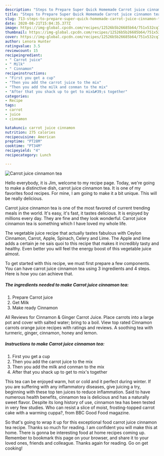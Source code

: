 ```yaml
---
description: "Steps to Prepare Super Quick Homemade Carrot juice cinnamon tea"
title: "Steps to Prepare Super Quick Homemade Carrot juice cinnamon tea"
slug: 713-steps-to-prepare-super-quick-homemade-carrot-juice-cinnamon-tea
date: 2020-08-21T15:04:35.377Z
image: https://img-global.cpcdn.com/recipes/12526b5b26685b64/751x532cq70/carrot-juice-cinnamon-tea-recipe-main-photo.jpg
thumbnail: https://img-global.cpcdn.com/recipes/12526b5b26685b64/751x532cq70/carrot-juice-cinnamon-tea-recipe-main-photo.jpg
cover: https://img-global.cpcdn.com/recipes/12526b5b26685b64/751x532cq70/carrot-juice-cinnamon-tea-recipe-main-photo.jpg
author: Lenora Hunter
ratingvalue: 3.5
reviewcount: 15
recipeingredient:
- " Carrot juice"
- " Milk"
- " Cinnamon"
recipeinstructions:
- "First you get a cup"
- "Then you add the carrot juice to the mix"
- "Then you add the milk and conman to the mix"
- "After that you shack up to get to mix&#39;s together"
categories:
- Recipe
tags:
- carrot
- juice
- cinnamon

katakunci: carrot juice cinnamon 
nutrition: 275 calories
recipecuisine: American
preptime: "PT28M"
cooktime: "PT34M"
recipeyield: "4"
recipecategory: Lunch

---
```



![Carrot juice cinnamon tea](https://img-global.cpcdn.com/recipes/12526b5b26685b64/751x532cq70/carrot-juice-cinnamon-tea-recipe-main-photo.jpg)

Hello everybody, it is Jim, welcome to my recipe page. Today, we're going to make a distinctive dish, carrot juice cinnamon tea. It is one of my favorites food recipes. For mine, I am going to make it a bit unique. This will be really delicious.

Carrot juice cinnamon tea is one of the most favored of current trending meals in the world. It's easy, it's fast, it tastes delicious. It is enjoyed by millions every day. They are fine and they look wonderful. Carrot juice cinnamon tea is something which I have loved my whole life.

The vegetable juice recipe that actually tastes fabulous with Ceylon Cinnamon, Carrot, Apple, Spinach, Celery and Lime. The Apple and lime adds a certain je ne sais quoi to this recipe that makes it incredibly tasty and healthy. Even better you will feel the energy boost of this vegetable juice almost.


To get started with this recipe, we must first prepare a few components. You can have carrot juice cinnamon tea using 3 ingredients and 4 steps. Here is how you can achieve that.

<!--inarticleads1-->

##### The ingredients needed to make Carrot juice cinnamon tea:

1. Prepare  Carrot juice
1. Get  Milk
1. Make ready  Cinnamon


All Reviews for Cinnamon &amp; Ginger Carrot Juice. Place carrots into a large pot and cover with salted water; bring to a boil. View top rated Cinnamon carrots orange juice recipes with ratings and reviews. A soothing tea with turmeric, ginger, cinnamon, honey and lemon. 

<!--inarticleads2-->

##### Instructions to make Carrot juice cinnamon tea:

1. First you get a cup
1. Then you add the carrot juice to the mix
1. Then you add the milk and conman to the mix
1. After that you shack up to get to mix&#39;s together


This tea can be enjoyed warm, hot or cold and it perfect during winter. If you are suffering with any inflammatory diseases, give juicing a try, beginning with these top ten juices to reduce inflammation. Said to have numerous health benefits, cinnamon tea is delicious and has a naturally sweet flavor. Despite its long history of use, cinnamon tea has been tested in very few studies. Who can resist a slice of moist, frosting-topped carrot cake with a warming cuppa?, from BBC Good Food magazine. 

So that's going to wrap it up for this exceptional food carrot juice cinnamon tea recipe. Thanks so much for reading. I am confident you will make this at home. There is gonna be interesting food at home recipes coming up. Remember to bookmark this page on your browser, and share it to your loved ones, friends and colleague. Thanks again for reading. Go on get cooking!

